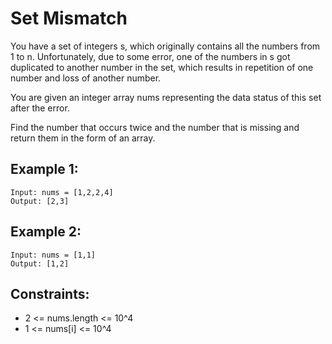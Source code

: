 # Set Mismatch

You have a set of integers s, which originally contains all the numbers from 1 to n. Unfortunately, due to some error, one of the numbers in s got duplicated to another number in the set, which results in repetition of one number and loss of another number.

You are given an integer array nums representing the data status of this set after the error.

Find the number that occurs twice and the number that is missing and return them in the form of an array.

## Example 1:

```
Input: nums = [1,2,2,4]
Output: [2,3]
```

## Example 2:

```
Input: nums = [1,1]
Output: [1,2]
```

## Constraints:

- 2 <= nums.length <= 10^4
- 1 <= nums[i] <= 10^4
